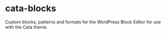 # cata-blocks
Custom blocks, patterns and formats for the WordPress Block Editor for use with the Cata theme.
